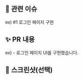 ## 📌 관련 이슈
ex) #1 로그인 페이지 구현

## ✨ PR 내용
<!-- PR에 대한 설명을 적어주세요 -->
ex) - 로그인 페이지 UI를 구현했습니다.

## 📸 스크린샷(선택)
<!-- 스크린샷이 필요한 과제면 스크린샷을 첨부해주세요 -->

